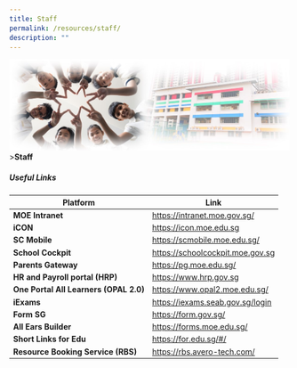 ```yaml
---
title: Staff
permalink: /resources/staff/
description: ""
---
```

![Sub-banner](/images/sub%20banner.jpg)
&gt;**Staff**

##### Useful Links

| Platform | Link | 
| -------- | -------- | 
| **MOE Intranet**     | https://intranet.moe.gov.sg/     | 
| **iCON**    | https://icon.moe.edu.sg    | 
| **SC Mobile**     | https://scmobile.moe.edu.sg/     | 
| **School Cockpit**     | https://schoolcockpit.moe.gov.sg     | 
| **Parents Gateway**     | https://pg.moe.edu.sg/    | 
| **HR and Payroll portal (HRP)**     | https://www.hrp.gov.sg     | 
| **One Portal All Learners (OPAL 2.0)**     | https://www.opal2.moe.edu.sg/   | 
| **iExams**     | https://iexams.seab.gov.sg/login     | 
| **Form SG**    | https://form.gov.sg/    | 
| **All Ears Builder**     | https://forms.moe.edu.sg/     | 
| **Short Links for Edu**     | https://for.edu.sg/#/    | 
| **Resource Booking Service (RBS)**     | https://rbs.avero-tech.com/    |